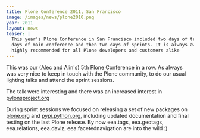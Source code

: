 ```yaml
---
title: Plone Conference 2011, San Francisco
image: /images/news/plone2010.png
year: 2011
layout: news
teaser: |
  This year's Plone Conference in San Francisco included two days of training, four
  days of main conference and then two days of sprints. It is always awesome, and
  highly recommended for all Plone developers and customers alike
---
```


This was our (Alec and Alin's) 5th Plone Conference in a row. As always was very nice
to keep in touch with the Plone community, to do our usual lighting talks and attend
the sprint sessions.

The talk were interesting and there was an increased interest in [pylonsproject.org][prj]

During sprint sessions we focused on releasing a set of new packages on [plone.org][plone] and
[pypi.python.org][pypi], including updated documentation and final testing on the last Plone
release. By now eea.tags, eea.geotags, eea.relations, eea.daviz, eea.facetednavigation
are into the wild :)

[prj]: http://pylonsproject.org
[plone]: http://www.plone.org
[pypi]: http://pypi.python.org